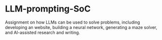 # LLM-prompting-SoC
Assignment on how LLMs can be used to solve problems, including developing an website, building a neural network, generating a maze solver, and AI-assisted research and writing.
